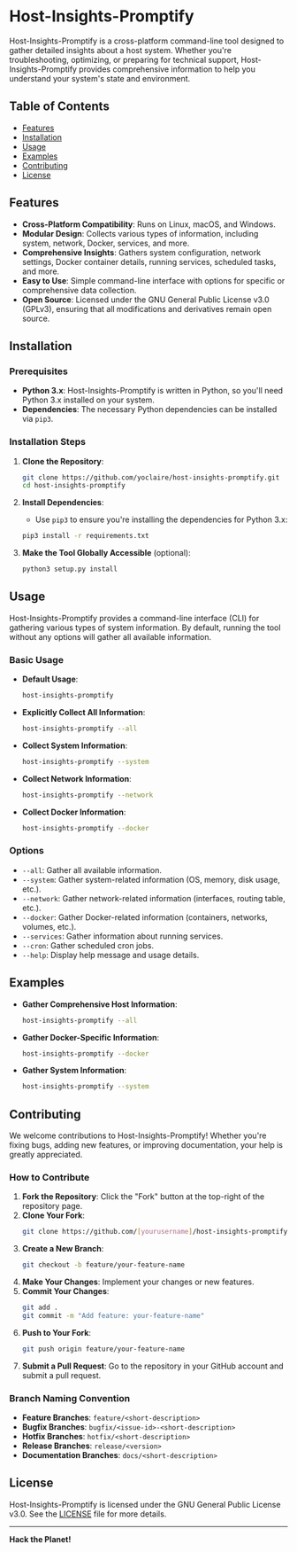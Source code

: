 # Host-Insights-Promptify

Host-Insights-Promptify is a cross-platform command-line tool designed to gather detailed insights about a host system. Whether you're troubleshooting, optimizing, or preparing for technical support, Host-Insights-Promptify provides comprehensive information to help you understand your system's state and environment.

## Table of Contents

- [Features](#features)
- [Installation](#installation)
- [Usage](#usage)
- [Examples](#examples)
- [Contributing](#contributing)
- [License](#license)

## Features

- **Cross-Platform Compatibility**: Runs on Linux, macOS, and Windows.
- **Modular Design**: Collects various types of information, including system, network, Docker, services, and more.
- **Comprehensive Insights**: Gathers system configuration, network settings, Docker container details, running services, scheduled tasks, and more.
- **Easy to Use**: Simple command-line interface with options for specific or comprehensive data collection.
- **Open Source**: Licensed under the GNU General Public License v3.0 (GPLv3), ensuring that all modifications and derivatives remain open source.

## Installation

### Prerequisites

- **Python 3.x**: Host-Insights-Promptify is written in Python, so you'll need Python 3.x installed on your system.
- **Dependencies**: The necessary Python dependencies can be installed via `pip3`.

### Installation Steps

1. **Clone the Repository**:
    ```bash
    git clone https://github.com/yoclaire/host-insights-promptify.git
    cd host-insights-promptify
    ```

2. **Install Dependencies**:
    - Use `pip3` to ensure you're installing the dependencies for Python 3.x:
    ```bash
    pip3 install -r requirements.txt
    ```

3. **Make the Tool Globally Accessible** (optional):
    ```bash
    python3 setup.py install
    ```

## Usage

Host-Insights-Promptify provides a command-line interface (CLI) for gathering various types of system information. By default, running the tool without any options will gather all available information.

### Basic Usage

- **Default Usage**:
    ```bash
    host-insights-promptify
    ```

- **Explicitly Collect All Information**:
    ```bash
    host-insights-promptify --all
    ```

- **Collect System Information**:
    ```bash
    host-insights-promptify --system
    ```

- **Collect Network Information**:
    ```bash
    host-insights-promptify --network
    ```

- **Collect Docker Information**:
    ```bash
    host-insights-promptify --docker
    ```

### Options

- `--all`: Gather all available information.
- `--system`: Gather system-related information (OS, memory, disk usage, etc.).
- `--network`: Gather network-related information (interfaces, routing table, etc.).
- `--docker`: Gather Docker-related information (containers, networks, volumes, etc.).
- `--services`: Gather information about running services.
- `--cron`: Gather scheduled cron jobs.
- `--help`: Display help message and usage details.

## Examples

- **Gather Comprehensive Host Information**:
    ```bash
    host-insights-promptify --all
    ```

- **Gather Docker-Specific Information**:
    ```bash
    host-insights-promptify --docker
    ```

- **Gather System Information**:
    ```bash
    host-insights-promptify --system
    ```

## Contributing

We welcome contributions to Host-Insights-Promptify! Whether you're fixing bugs, adding new features, or improving documentation, your help is greatly appreciated.

### How to Contribute

1. **Fork the Repository**: Click the "Fork" button at the top-right of the repository page.
2. **Clone Your Fork**:
    ```bash
    git clone https://github.com/[yourusername]/host-insights-promptify.git
    ```
3. **Create a New Branch**:
    ```bash
    git checkout -b feature/your-feature-name
    ```
4. **Make Your Changes**: Implement your changes or new features.
5. **Commit Your Changes**:
    ```bash
    git add .
    git commit -m "Add feature: your-feature-name"
    ```
6. **Push to Your Fork**:
    ```bash
    git push origin feature/your-feature-name
    ```
7. **Submit a Pull Request**: Go to the repository in your GitHub account and submit a pull request.

### Branch Naming Convention

- **Feature Branches**: `feature/<short-description>`
- **Bugfix Branches**: `bugfix/<issue-id>-<short-description>`
- **Hotfix Branches**: `hotfix/<short-description>`
- **Release Branches**: `release/<version>`
- **Documentation Branches**: `docs/<short-description>`

## License

Host-Insights-Promptify is licensed under the GNU General Public License v3.0. See the [LICENSE](LICENSE) file for more details.

---

**Hack the Planet!**
